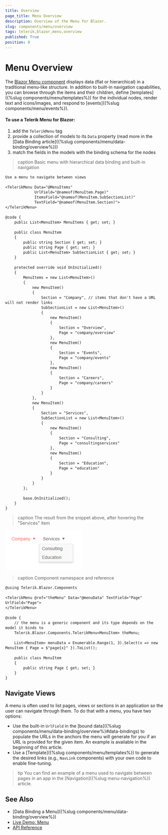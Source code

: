 ```yaml
---
title: Overview
page_title: Menu Overview
description: Overview of the Menu for Blazor.
slug: components/menu/overview
tags: telerik,blazor,menu,overview
published: True
position: 0
---
```


# Menu Overview

The <a href="https://www.telerik.com/blazor-ui/menu" target="_blank">Blazor Menu component</a> displays data (flat or hierarchical) in a traditional menu-like structure. In addition to built-in navigation capabilities, you can browse through the items and their children, define [templates]({%slug components/menu/templates%}) for the individual nodes, render text and icons/images, and respond to [events]({%slug components/menu/events%}).

#### To use a Telerik Menu for Blazor:

1. add the `TelerikMenu` tag
1. provide a collection of models to its `Data` property (read more in the [Data Binding article]({%slug components/menu/data-binding/overview%}))
1. match the fields in the models with the binding schema for the nodes

>caption Basic menu with hierarchical data binding and built-in navigation

````CSHTML
Use a menu to navigate between views

<TelerikMenu Data="@MenuItems"
             UrlField="@nameof(MenuItem.Page)"
             ItemsField="@nameof(MenuItem.SubSectionList)"
             TextField="@nameof(MenuItem.Section)">
</TelerikMenu>

@code {
    public List<MenuItem> MenuItems { get; set; }
    
    public class MenuItem
    {
        public string Section { get; set; }
        public string Page { get; set; }
        public List<MenuItem> SubSectionList { get; set; }
    }
    
    protected override void OnInitialized()
    {
        MenuItems = new List<MenuItem>()
        {
            new MenuItem()
            {
                Section = "Company", // items that don't have a URL will not render links
                SubSectionList = new List<MenuItem>()
                {
                    new MenuItem()
                    {
                        Section = "Overview",
                        Page = "company/overview"
                    },
                    new MenuItem()
                    {
                        Section = "Events",
                        Page = "company/events"
                    },
                    new MenuItem()
                    {
                        Section = "Careers",
                        Page = "company/careers"
                    }
                }
            },
            new MenuItem()
            {
                Section = "Services",
                SubSectionList = new List<MenuItem>()
                {
                    new MenuItem()
                    {
                        Section = "Consulting",
                        Page = "consultingservices"
                    },
                    new MenuItem()
                    {
                        Section = "Education",
                        Page = "education"
                    }
                }
            }
        };

        base.OnInitialized();
    }
}
````

>caption The result from the snippet above, after hovering the "Services" item

![](images/menu-overview.png)

>caption Component namespace and reference

````CSHTML
@using Telerik.Blazor.Components

<TelerikMenu @ref="theMenu" Data="@menuData" TextField="Page" UrlField="Page">
</TelerikMenu>

@code {
    // the menu is a generic component and its type depends on the model it binds to
    Telerik.Blazor.Components.TelerikMenu<MenuItem> theMenu;

    List<MenuItem> menuData = Enumerable.Range(1, 3).Select(x => new MenuItem { Page = $"page{x}" }).ToList();

    public class MenuItem
    {
        public string Page { get; set; }
    }
}
````


## Navigate Views

A menu is often used to list pages, views or sections in an application so the user can navigate through them. To do that with a menu, you have two options:

* Use the built-in `UrlField` in the [bound data]({%slug components/menu/data-binding/overview%}#data-bindings) to populate the URLs in the anchors the menu will generate for you if an URL is provided for the given item. An example is available in the beginning of this article.
* Use a [Template]({%slug components/menu/templates%}) to generate the desired links (e.g., `NavLink` components) with your own code to enable fine-tuning.

>tip You can find an example of a menu used to navigate between pages in an app in the [Navigation]({%slug menu-navigation%}) article.

## See Also

  * [Data Binding a Menu]({%slug components/menu/data-binding/overview%})
  * [Live Demo: Menu](https://demos.telerik.com/blazor-ui/menu/index)
  * [API Reference](https://docs.telerik.com/blazor-ui/api/Telerik.Blazor.Components.TelerikMenu-1)

